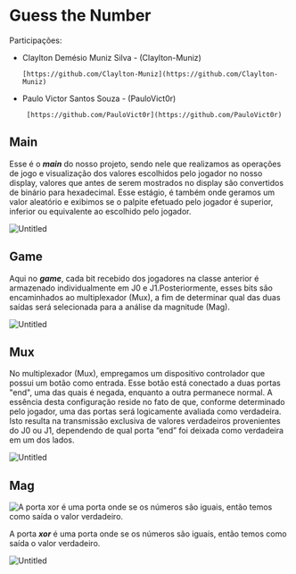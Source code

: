 # Guess the Number

Participações:

- Claylton Demésio Muniz Silva - (Claylton-Muniz)
    
      [https://github.com/Claylton-Muniz](https://github.com/Claylton-Muniz)
    
- Paulo Victor Santos Souza - (PauloVict0r)
    
       [https://github.com/PauloVict0r](https://github.com/PauloVict0r)
    

## Main

Esse é o ***main*** do nosso projeto, sendo nele que realizamos as operações de jogo e visualização dos valores escolhidos pelo jogador no nosso display, valores que antes de serem mostrados no display são convertidos de binário para hexadecimal. Esse estágio, é também onde geramos um valor aleatório e exibimos se o palpite efetuado pelo jogador é superior, inferior ou equivalente ao escolhido pelo jogador.

![Untitled](Guess%20the%20Number%20e18e2bfd57da4769bd657545326b2fd6/Untitled.png)

## Game

Aqui no ***game***, cada bit recebido dos jogadores na classe anterior é armazenado individualmente em J0 e J1.Posteriormente, esses bits são encaminhados ao multiplexador (Mux), a fim de determinar qual das duas saídas será selecionada para a análise da magnitude (Mag).

![Untitled](Guess%20the%20Number%20e18e2bfd57da4769bd657545326b2fd6/Untitled%201.png)

## Mux

No multiplexador (Mux), empregamos um dispositivo controlador que possui um botão como entrada. Esse botão está conectado a duas portas "end", uma das quais é negada, enquanto a outra permanece normal. A essência desta configuração reside no fato de que, conforme determinado pelo jogador, uma das portas será logicamente avaliada como verdadeira. Isto resulta na transmissão exclusiva de valores verdadeiros provenientes do J0 ou J1, dependendo de qual porta “end” foi deixada como verdadeira em um dos lados.

![Untitled](Guess%20the%20Number%20e18e2bfd57da4769bd657545326b2fd6/Untitled%202.png)

## Mag

![A porta ***xor*** é uma porta onde se os números são iguais, então temos como saída o valor verdadeiro. ](Guess%20the%20Number%20e18e2bfd57da4769bd657545326b2fd6/Untitled%203.png)

A porta ***xor*** é uma porta onde se os números são iguais, então temos como saída o valor verdadeiro. 

![Untitled](Guess%20the%20Number%20e18e2bfd57da4769bd657545326b2fd6/Untitled%204.png)